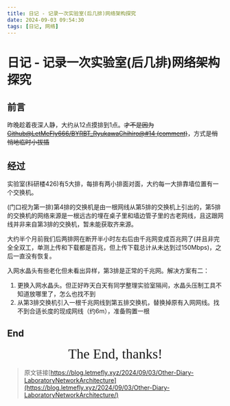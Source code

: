 ```yaml
---
title: 日记 - 记录一次实验室(后几排)网络架构探究
date: 2024-09-03 09:54:30
tags: [日记, 网络]
---
```


# 日记 - 记录一次实验室(后几排)网络架构探究

## 前言

昨晚趁着夜深人静，大约从12点摸排到1点。~~才不是因为[Github@LetMeFly666/BYRBT_RyukawaChihiro@#14 (comment)](https://github.com/LetMeFly666/BYRBT_RyukawaChihiro/issues/14#issuecomment-2325041334)~~，方式是~~悄悄地临时小拔插~~

## 经过

实验室(科研楼426)有5大排，每排有两小排面对面，大约每一大排靠墙位置有一个交换机。

(门口视为第一排)第4排的交换机是由一根网线从第5排的交换机上引出的，第5排的交换机的网络来源是一根远古的埋在桌子里和墙边管子里的古老网线，且这跟网线并非来自第3排的交换机，暂未能获取齐来源。

大约半个月前我们后两排网在断开半小时左右后由千兆网变成百兆网了(并且非完全全双工，单测上传和下载都是百兆，但上传下载总计从未达到过150Mbps)，之后一直没有恢复。

入网水晶头有些老化但未看出异样，第3排是正常的千兆网。解决方案有二：

1. 更换入网水晶头。但正好昨天白天有同学整理实验室隔间，水晶头压制工具不知道放哪里了，怎么也找不到
2. 从第3排交换机引入一根千兆网线到第五排交换机，替换掉原有入网网线。找不到合适长度的现成网线（约6m），准备购置一根

## End

<center><font size="6px" face="Ink Free">The End, thanks!</font></center>

> 原文链接[https://blog.letmefly.xyz/2024/09/03/Other-Diary-LaboratoryNetworkArchitecture](https://blog.letmefly.xyz/2024/09/03/Other-Diary-LaboratoryNetworkArchitecture/)
